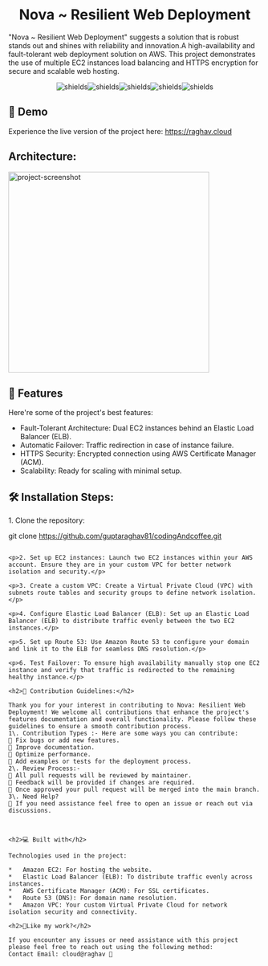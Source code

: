 <h1 align="center" id="title">Nova ~ Resilient Web Deployment</h1>

<p id="description">"Nova ~ Resilient Web Deployment" suggests a solution that is robust stands out and shines with reliability and innovation.A high-availability and fault-tolerant web deployment solution on AWS. This project demonstrates the use of multiple EC2 instances load balancing and HTTPS encryption for secure and scalable web hosting.</p>

<p align="center"><img src="![AWS](https://img.shields.io/badge/AWS-Cloud-orange?logo=amazonaws&amp;logoColor=white)" alt="shields"><img src="![HTTPS](https://img.shields.io/badge/HTTPS-Secured-green?logo=letsencrypt&amp;logoColor=white)" alt="shields"><img src="![Load Balancer](https://img.shields.io/badge/Load%20Balancer-Enabled-blue)" alt="shields"><img src="![License](https://img.shields.io/badge/License-MIT-brightgreen)" alt="shields"><img src="![Status](https://img.shields.io/badge/Status-Completed-success)" alt="shields"></p>

<h2>🚀 Demo</h2>

Experience the live version of the project here: https://raghav.cloud

<h2>Architecture:</h2>

<img src="" alt="project-screenshot" width="400" height="400/">

  
  
<h2>🧐 Features</h2>

Here're some of the project's best features:

*   Fault-Tolerant Architecture: Dual EC2 instances behind an Elastic Load Balancer (ELB).
*   Automatic Failover: Traffic redirection in case of instance failure.
*   HTTPS Security: Encrypted connection using AWS Certificate Manager (ACM).
*   Scalability: Ready for scaling with minimal setup.

<h2>🛠️ Installation Steps:</h2>

<p>1. Clone the repository:</p>

git clone https://github.com/guptaraghav81/codingAndcoffee.git
```

<p>2. Set up EC2 instances: Launch two EC2 instances within your AWS account. Ensure they are in your custom VPC for better network isolation and security.</p>

<p>3. Create a custom VPC: Create a Virtual Private Cloud (VPC) with subnets route tables and security groups to define network isolation.</p>

<p>4. Configure Elastic Load Balancer (ELB): Set up an Elastic Load Balancer (ELB) to distribute traffic evenly between the two EC2 instances.</p>

<p>5. Set up Route 53: Use Amazon Route 53 to configure your domain and link it to the ELB for seamless DNS resolution.</p>

<p>6. Test Failover: To ensure high availability manually stop one EC2 instance and verify that traffic is redirected to the remaining healthy instance.</p>

<h2>🍰 Contribution Guidelines:</h2>

Thank you for your interest in contributing to Nova: Resilient Web Deployment! We welcome all contributions that enhance the project's features documentation and overall functionality. Please follow these guidelines to ensure a smooth contribution process.  
1\. Contribution Types :- Here are some ways you can contribute:  
💭 Fix bugs or add new features.  
💭 Improve documentation.  
💭 Optimize performance.  
💭 Add examples or tests for the deployment process.  
2\. Review Process:-  
💭 All pull requests will be reviewed by maintainer.  
💭 Feedback will be provided if changes are required.  
💭 Once approved your pull request will be merged into the main branch.  
3\. Need Help?  
💭 If you need assistance feel free to open an issue or reach out via discussions.

  
  
<h2>💻 Built with</h2>

Technologies used in the project:

*   Amazon EC2: For hosting the website.
*   Elastic Load Balancer (ELB): To distribute traffic evenly across instances.
*   AWS Certificate Manager (ACM): For SSL certificates.
*   Route 53 (DNS): For domain name resolution.
*   Amazon VPC: Your custom Virtual Private Cloud for network isolation security and connectivity.

<h2>💖Like my work?</h2>

If you encounter any issues or need assistance with this project please feel free to reach out using the following method:  
Contact Email: cloud@raghav 💭
